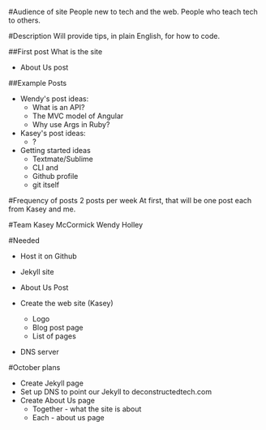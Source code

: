 #Audience of site
People new to tech and the web.
People who teach tech to others.

#Description
Will provide tips, in plain English, for how to code.



##First post
What is the site

- About Us post



##Example Posts
- Wendy's post ideas:
  - What is an API?
  - The MVC model of Angular
  - Why use Args in Ruby?
- Kasey's post ideas:
  - ?
- Getting started ideas
  - Textmate/Sublime
  - CLI and 
  - Github profile
  - git itself

#Frequency of posts
2 posts per week
At first, that will be one post each from Kasey and me.

#Team
Kasey McCormick
Wendy Holley


#Needed

- Host it on Github
- Jekyll site

- About Us Post
- Create the web site (Kasey)
   - Logo
   - Blog post page
   - List of pages
- DNS server

#October plans
- Create Jekyll page
- Set up DNS to point our Jekyll to deconstructedtech.com
- Create About Us page
  - Together - what the site is about
  - Each - about us page
